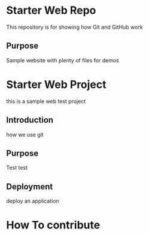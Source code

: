 # Starter Web Repo

This repository is for showing how Git and GitHub work

## Purpose

Sample website with plenty of files for demos

# Starter Web Project

this is a sample web test project

## Introduction
how we use git

## Purpose
Test test
## Deployment

deploy an application

# How To contribute